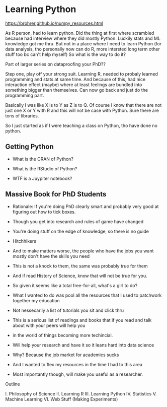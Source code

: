 # Learning Python

https://brohrer.github.io/numpy_resources.html

As R person, had to learn python.
Did the thing at first where scrambled because had interview where they did mostly Python.
Luckily stats and ML knowledge got me thru.
But not in a place where I need to learn Python (for data analysis, tho personally now can do R, more intersted long term other stuff too bc can't help myself)
So what is the way to do it?

Part of larger series on dataproofing your PhD??

Step one, play off your strong suit.
Learning R, needed to probaly learned programming and stats at same time.
And because of this, had nice interaction effect (maybe) where at least feelings are bundled into something bigger than themselves.
Can now go back and just do the programming part.

Basically I was like X is to Y as Z is to Q.
Of course I know that there are not just one X or Y with R and this will not be case with Python.
Sure there are tons of libraries.

So I just started as if I were teaching a class on Python, tho have done no python.

## Getting Python

* What is the CRAN of Python?

* What is the RStudio of Python?

* WTF is a Juypiter notebook? 

## Massive Book for PhD Students 

* Rationale: If you're doing PhD clearly smart and probably very good at figuring out how to tick boxes.
* Though you get into research and rules of game have changed
* You're doing stuff on the edge of knowledge, so there is no guide 
* Hitchhikers
* And to make matters worse, the people who have the jobs you want mostly don't have the skills you need
* This is not a knock to them, the same was probably true for them
* And if read History of Science, know that will not be true for you.

* So given it seems like a total free-for-all, what's a girl to do?
* What I wanted to do was pool all the resources that I used to patchwork together my education
* Not nessecarily a list of tutorials you sit and click thru
* This is a serious list of readings and books that if you read and talk about with your peers will help you 
* in the world of things becoming more techincial.

* Will help your research and have it so it leans hard into data science
* Why? Because the job market for academics sucks
* And I wanted to flex my resources in the time I had to this area
* Most importantly though, will make you useful as a researcher.

Outline

I. Philosophy of Science
II. Learning R 
III. Learning Python
IV. Statistics
V. Machine Learning
VI. Web Stuff (Making Experiments) 

